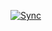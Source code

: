 [![Sync](https://github.com/BXZ1/Steam-Skin/actions/workflows/Sync.yml/badge.svg)](https://github.com/BXZ1/Steam-Skin/actions/workflows/Sync.yml)
